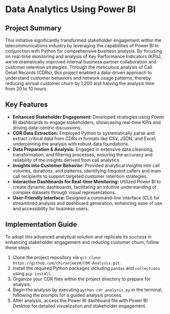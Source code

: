 # Data Analytics Using Power BI

## Project Summary
This initiative significantly transformed stakeholder engagement within the telecommunications industry by leveraging the capabilities of Power BI in conjunction with Python for comprehensive business analysis. By focusing on real-time monitoring and analysis of Key Performance Indicators (KPIs), we've dramatically improved internal business partner collaboration and customer retention strategies. Through the meticulous analysis of Call Detail Records (CDRs), this project enabled a data-driven approach to understand customer behaviors and network usage patterns, thereby reducing annual customer churn by 1,200 and halving the analysis time from 20 to 10 hours.

## Key Features
- **Enhanced Stakeholder Engagement:** Developed strategies using Power BI dashboards to engage stakeholders, showcasing real-time KPIs and driving data-centric discussions.
- **CDR Data Extraction:** Employed Python to systematically parse and extract critical data from CDRs in formats like CSV, JSON, and Excel, underpinning the analysis with robust data foundations.
- **Data Preparation & Analysis:** Engaged in extensive data cleansing, transformation, and filtering processes, ensuring the accuracy and reliability of the insights derived from call analytics.
- **Insights into Customer Behavior:** Provided analytical insights into call volumes, durations, and patterns, identifying frequent callers and main call recipients to support targeted customer retention strategies.
- **Interactive Dashboards for Real-time Monitoring:** Utilized Power BI to create dynamic dashboards, facilitating an intuitive understanding of complex datasets through visual representations.
- **User-Friendly Interface:** Designed a command-line interface (CLI) for streamlined analysis and dashboard generation, enhancing ease of use and accessibility for business users.

## Implementation Guide
To adopt this advanced analytical solution and replicate its success in enhancing stakeholder engagement and reducing customer churn, follow these steps:
1. Clone the project repository via `git clone https://github.com/chiranjeevH/CDR-Analysis.git`.
2. Install the required Python packages including `pandas` and `collections` using `pip install`.
3. Organize your CDR files within the project directory to prepare for analysis.
4. Begin the analysis by executing `python cdr_analysis.py` in the terminal, following the prompts for a guided analysis process.
5. After analysis, access the Power BI dashboard file with Power BI Desktop for detailed visualization and stakeholder engagement.
